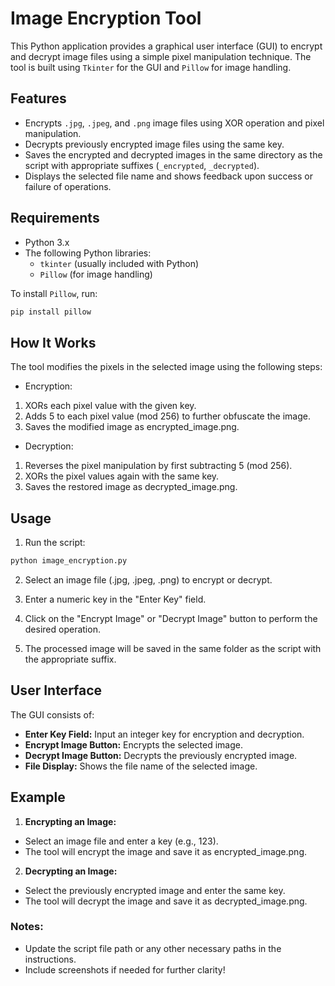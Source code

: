# Image Encryption Tool

This Python application provides a graphical user interface (GUI) to encrypt and decrypt image files using a simple pixel manipulation technique. The tool is built using `Tkinter` for the GUI and `Pillow` for image handling.

## Features

- Encrypts `.jpg`, `.jpeg`, and `.png` image files using XOR operation and pixel manipulation.
- Decrypts previously encrypted image files using the same key.
- Saves the encrypted and decrypted images in the same directory as the script with appropriate suffixes (`_encrypted`, `_decrypted`).
- Displays the selected file name and shows feedback upon success or failure of operations.

## Requirements

- Python 3.x
- The following Python libraries:
  - `tkinter` (usually included with Python)
  - `Pillow` (for image handling)

To install `Pillow`, run:

```bash
pip install pillow
```

## How It Works
The tool modifies the pixels in the selected image using the following steps:

- Encryption:

1. XORs each pixel value with the given key.
2. Adds 5 to each pixel value (mod 256) to further obfuscate the image.
3. Saves the modified image as encrypted_image.png.


- Decryption:

1. Reverses the pixel manipulation by first subtracting 5 (mod 256).
2. XORs the pixel values again with the same key.
3. Saves the restored image as decrypted_image.png.


## Usage
1. Run the script:
``` bash
python image_encryption.py
```
2. Select an image file (.jpg, .jpeg, .png) to encrypt or decrypt.

3. Enter a numeric key in the "Enter Key" field.

4. Click on the "Encrypt Image" or "Decrypt Image" button to perform the desired operation.

5. The processed image will be saved in the same folder as the script with the appropriate suffix.

## User Interface
The GUI consists of:

- **Enter Key Field:** Input an integer key for encryption and decryption.
- **Encrypt Image Button:** Encrypts the selected image.
- **Decrypt Image Button:** Decrypts the previously encrypted image.
- **File Display:** Shows the file name of the selected image.


## Example
1. **Encrypting an Image:**
- Select an image file and enter a key (e.g., 123).
- The tool will encrypt the image and save it as encrypted_image.png.

2. **Decrypting an Image:**
- Select the previously encrypted image and enter the same key.
- The tool will decrypt the image and save it as decrypted_image.png.


### Notes:
- Update the script file path or any other necessary paths in the instructions.
- Include screenshots if needed for further clarity!
